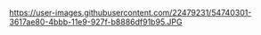 
https://user-images.githubusercontent.com/22479231/54740301-3617ae80-4bbb-11e9-927f-b8886df91b95.JPG
